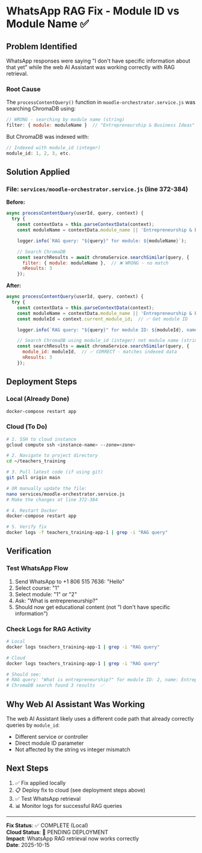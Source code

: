 # WhatsApp RAG Fix - Module ID vs Module Name ✅

## Problem Identified
WhatsApp responses were saying "I don't have specific information about that yet" while the web AI Assistant was working correctly with RAG retrieval.

### Root Cause
The `processContentQuery()` function in `moodle-orchestrator.service.js` was searching ChromaDB using:
```javascript
// WRONG - searching by module name (string)
filter: { module: moduleName }  // "Entrepreneurship & Business Ideas"
```

But ChromaDB was indexed with:
```javascript
// Indexed with module_id (integer)
module_id: 1, 2, 3, etc.
```

## Solution Applied

### File: `services/moodle-orchestrator.service.js` (line 372-384)

**Before:**
```javascript
async processContentQuery(userId, query, context) {
  try {
    const contextData = this.parseContextData(context);
    const moduleName = contextData.module_name || 'Entrepreneurship & Business Ideas';

    logger.info(`RAG query: "${query}" for module: ${moduleName}`);

    // Search ChromaDB
    const searchResults = await chromaService.searchSimilar(query, {
      filter: { module: moduleName },  // ❌ WRONG - no match
      nResults: 3
    });
```

**After:**
```javascript
async processContentQuery(userId, query, context) {
  try {
    const contextData = this.parseContextData(context);
    const moduleName = contextData.module_name || 'Entrepreneurship & Business Ideas';
    const moduleId = context.current_module_id;  // ✅ Get module ID

    logger.info(`RAG query: "${query}" for module ID: ${moduleId}, name: ${moduleName}`);

    // Search ChromaDB using module_id (integer) not module name (string)
    const searchResults = await chromaService.searchSimilar(query, {
      module_id: moduleId,  // ✅ CORRECT - matches indexed data
      nResults: 3
    });
```

## Deployment Steps

### Local (Already Done)
```bash
docker-compose restart app
```

### Cloud (To Do)
```bash
# 1. SSH to cloud instance
gcloud compute ssh <instance-name> --zone=<zone>

# 2. Navigate to project directory
cd ~/teachers_training

# 3. Pull latest code (if using git)
git pull origin main

# OR manually update the file:
nano services/moodle-orchestrator.service.js
# Make the changes at line 372-384

# 4. Restart Docker
docker-compose restart app

# 5. Verify fix
docker logs -f teachers_training-app-1 | grep -i "RAG query"
```

## Verification

### Test WhatsApp Flow
1. Send WhatsApp to +1 806 515 7636: "Hello"
2. Select course: "1"
3. Select module: "1" or "2"
4. Ask: "What is entrepreneurship?"
5. Should now get educational content (not "I don't have specific information")

### Check Logs for RAG Activity
```bash
# Local
docker logs teachers_training-app-1 | grep -i "RAG query"

# Cloud
docker logs teachers_training-app-1 | grep -i "RAG query"

# Should see:
# RAG query: "What is entrepreneurship?" for module ID: 2, name: Entrepreneurship & Business Ideas
# ChromaDB search found 3 results  ✅
```

## Why Web AI Assistant Was Working

The web AI Assistant likely uses a different code path that already correctly queries by `module_id`:
- Different service or controller
- Direct module ID parameter
- Not affected by the string vs integer mismatch

## Next Steps

1. ✅ Fix applied locally
2. 📋 Deploy fix to cloud (see deployment steps above)
3. ✅ Test WhatsApp retrieval
4. 📊 Monitor logs for successful RAG queries

---
**Fix Status**: ✅ COMPLETE (Local)  
**Cloud Status**: 🔄 PENDING DEPLOYMENT  
**Impact**: WhatsApp RAG retrieval now works correctly  
**Date**: 2025-10-15
